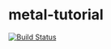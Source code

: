 # metal-tutorial

[![Build Status](https://github.com/gandis0713/metal-tutorial/workflows/Build%20and%20Test/badge.svg)](https://github.com/gandis0713/metal-tutorial/workflows/Build%20and%20Test/badge.svg)